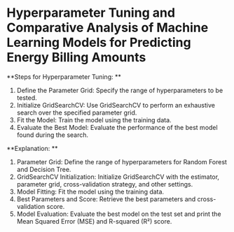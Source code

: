 # Hyperparameter Tuning and Comparative Analysis of Machine Learning Models for Predicting Energy Billing Amounts

**Steps for Hyperparameter Tuning:
**
1. Define the Parameter Grid: Specify the range of hyperparameters to be tested.
2. Initialize GridSearchCV: Use GridSearchCV to perform an exhaustive search over the specified parameter grid.
3. Fit the Model: Train the model using the training data.
4. Evaluate the Best Model: Evaluate the performance of the best model found during the search.

**Explanation:
**
1. Parameter Grid: Define the range of hyperparameters for Random Forest and Decision Tree.
2. GridSearchCV Initialization: Initialize GridSearchCV with the estimator, parameter grid, cross-validation strategy, and other settings.
3. Model Fitting: Fit the model using the training data.
4. Best Parameters and Score: Retrieve the best parameters and cross-validation score.
5. Model Evaluation: Evaluate the best model on the test set and print the Mean Squared Error (MSE) and R-squared (R²) score.

